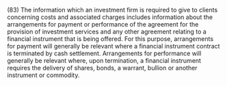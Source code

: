 (83) The information which an investment firm is required to give to clients concerning costs and associated charges includes information about the arrangements for payment or performance of the agreement for the provision of investment services and any other agreement relating to a financial instrument that is being offered. For this purpose, arrangements for payment will generally be relevant where a financial instrument contract is terminated by cash settlement. Arrangements for performance will generally be relevant where, upon termination, a financial instrument requires the delivery of shares, bonds, a warrant, bullion or another instrument or commodity.